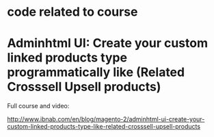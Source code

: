 # code related to course
# Adminhtml UI: Create your custom linked products type  programmatically like (Related Crosssell Upsell products)

Full course and video:

http://www.ibnab.com/en/blog/magento-2/adminhtml-ui-create-your-custom-linked-products-type-like-related-crosssell-upsell-products
